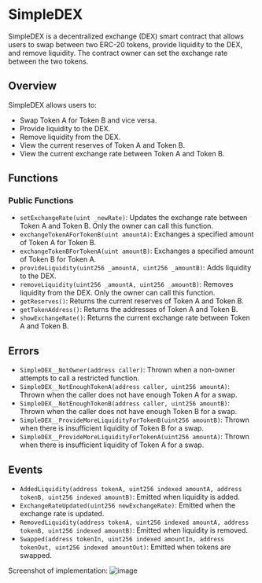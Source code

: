 # SimpleDEX

SimpleDEX is a decentralized exchange (DEX) smart contract that allows users to swap between two ERC-20 tokens, provide liquidity to the DEX, and remove liquidity. The contract owner can set the exchange rate between the two tokens.

## Overview

SimpleDEX allows users to:
- Swap Token A for Token B and vice versa.
- Provide liquidity to the DEX.
- Remove liquidity from the DEX.
- View the current reserves of Token A and Token B.
- View the current exchange rate between Token A and Token B.

## Functions

### Public Functions

- `setExchangeRate(uint _newRate)`: Updates the exchange rate between Token A and Token B. Only the owner can call this function.
- `exchangeTokenAForTokenB(uint amountA)`: Exchanges a specified amount of Token A for Token B.
- `exchangeTokenBForTokenA(uint amountB)`: Exchanges a specified amount of Token B for Token A.
- `provideLiquidity(uint256 _amountA, uint256 _amountB)`: Adds liquidity to the DEX.
- `removeLiquidity(uint256 _amountA, uint256 _amountB)`: Removes liquidity from the DEX. Only the owner can call this function.
- `getReserves()`: Returns the current reserves of Token A and Token B.
- `getTokenAddress()`: Returns the addresses of Token A and Token B.
- `showExchangeRate()`: Returns the current exchange rate between Token A and Token B.

## Errors

- `SimpleDEX__NotOwner(address caller)`: Thrown when a non-owner attempts to call a restricted function.
- `SimpleDEX__NotEnoughTokenA(address caller, uint256 amountA)`: Thrown when the caller does not have enough Token A for a swap.
- `SimpleDEX__NotEnoughTokenB(address caller, uint256 amountB)`: Thrown when the caller does not have enough Token B for a swap.
- `SimpleDEX__ProvideMoreLiquidityForTokenB(uint256 amountB)`: Thrown when there is insufficient liquidity of Token B for a swap.
- `SimpleDEX__ProvideMoreLiquidityForTokenA(uint256 amountA)`: Thrown when there is insufficient liquidity of Token A for a swap.

## Events

- `AddedLiquidity(address tokenA, uint256 indexed amountA, address tokenB, uint256 indexed amountB)`: Emitted when liquidity is added.
- `ExchangeRateUpdated(uint256 newExchangeRate)`: Emitted when the exchange rate is updated.
- `RemovedLiquidity(address tokenA, uint256 indexed amountA, address tokenB, uint256 indexed amountB)`: Emitted when liquidity is removed.
- `Swapped(address tokenIn, uint256 indexed amountIn, address tokenOut, uint256 indexed amountOut)`: Emitted when tokens are swapped.

Screenshot of implementation:
![image](https://github.com/Deepak2030/SimpleDEX/assets/83352186/fdd45980-9f0f-4734-9526-15a8d89995b6)
